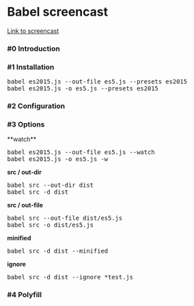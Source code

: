 <h1>Babel screencast</h1>

<a target="_blank" href="https://www.youtube.com/watch?v=XVDJxIpiDJw&list=PLqHlAwsJRxAOZCOfiukwZe4zJZIiVynvh&index=1&t=2s">Link to screencast</a>

<h3>#0 Introduction</h3>

<h3>#1 Installation</h3>
<pre>
babel es2015.js --out-file es5.js --presets es2015
babel es2015.js -o es5.js --presets es2015
</pre>

<h3>#2 Configuration</h3>

<h3>#3 Options</h3>
**watch**
<pre>
babel es2015.js --out-file es5.js --watch
babel es2015.js -o es5.js -w
</pre>

**src / out-dir**
<pre>
babel src --out-dir dist
babel src -d dist
</pre>

**src / out-file**
<pre>
babel src --out-file dist/es5.js
babel src -o dist/es5.js
</pre>

**minified**
<pre>
babel src -d dist --minified
</pre>

**ignore**
<pre>
babel src -d dist --ignore *test.js
</pre>

<h3>#4 Polyfill</h3>
